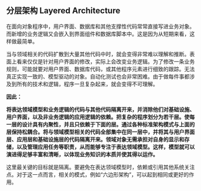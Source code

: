 ## 分层架构 Layered Architecture

在面向对象程序中，用户界面、数据库和其他支撑性代码常常直接写进业务对象。而新增的业务逻辑又会嵌入到界面组件和数据库脚本中。这是因为从短期来看，这样做最简单。

当与领域相关的代码扩散到大量其他代码中时，就会变得非常难以理解和推断。表面上看来仅仅是针对用户界面的修改，实际上会改变业务逻辑。为了修改一条业务规则，可能就要对用户界面、数据库代码，或其他程序元素进行细致的跟踪。无法真正实现一致的、模型驱动的对象。自动化测试也会非常困难。由于做每件事都涉及到所有的技术和逻辑，程序一旦复杂起来，就会变得不可理解。

**因此：**

**将表达领域模型和业务逻辑的代码与其他代码隔离开来，并消除他们对基础设施、用户界面，以及非业务逻辑的应用逻辑的依赖。把复杂的程序划分为若干层。使每一层的设计具有内聚性，并且只依赖于下面的层。通过各种标准架构模式与上面的层保持松耦合。将与领域模型相关的代码全部集中在同一层中，并将其与用户界面层、应用层和基础设施层的代码隔离开来。领域对象无需承担对自身的显示和存储，以及管理应用任务等职责，从而能够专注于表达领域模型。这样，模型就可以演进得足够丰富和清晰，以体现业务知识的本质并使其得以运作。**

这里最关键的目标就是隔离。要避免在表达领域模型时，依赖或引用其他系统关注点。对于这一点而言，相关的模式，例如“六边形架构”，可以起到相同或更好的作用。







